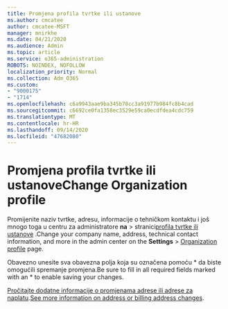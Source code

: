 ```yaml
---
title: Promjena profila tvrtke ili ustanove
ms.author: cmcatee
author: cmcatee-MSFT
manager: mnirkhe
ms.date: 04/21/2020
ms.audience: Admin
ms.topic: article
ms.service: o365-administration
ROBOTS: NOINDEX, NOFOLLOW
localization_priority: Normal
ms.collection: Adm_O365
ms.custom:
- "9000175"
- "1714"
ms.openlocfilehash: c6a9943aae9ba345b78cc3a91977b984fc8b4cad
ms.sourcegitcommit: c6692ce0fa1358ec3529e59ca0ecdfdea4cdc759
ms.translationtype: MT
ms.contentlocale: hr-HR
ms.lasthandoff: 09/14/2020
ms.locfileid: "47682080"
---
```

# <a name="change-organization-profile"></a><span data-ttu-id="98d57-102">Promjena profila tvrtke ili ustanove</span><span class="sxs-lookup"><span data-stu-id="98d57-102">Change Organization profile</span></span>

<span data-ttu-id="98d57-103">Promijenite naziv tvrtke, adresu, informacije o tehničkom kontaktu i još mnogo toga u centru za administratore **na**  >  stranici[profila tvrtke ili ustanove](https://go.microsoft.com/fwlink/p/?linkid=2067339) .</span><span class="sxs-lookup"><span data-stu-id="98d57-103">Change your company name, address, technical contact information, and more in the admin center on the **Settings** > [Organization profile](https://go.microsoft.com/fwlink/p/?linkid=2067339) page.</span></span>

<span data-ttu-id="98d57-104">Obavezno unesite sva obavezna polja koja su označena pomoću \* da biste omogućili spremanje promjena.</span><span class="sxs-lookup"><span data-stu-id="98d57-104">Be sure to fill in all required fields marked with an \* to enable saving your changes.</span></span>

<span data-ttu-id="98d57-105">[Pročitajte dodatne informacije o promjenama adrese ili adrese za naplatu](https://docs.microsoft.com/microsoft-365/admin/manage/change-address-contact-and-more).</span><span class="sxs-lookup"><span data-stu-id="98d57-105">[See more information on address or billing address changes](https://docs.microsoft.com/microsoft-365/admin/manage/change-address-contact-and-more).</span></span>